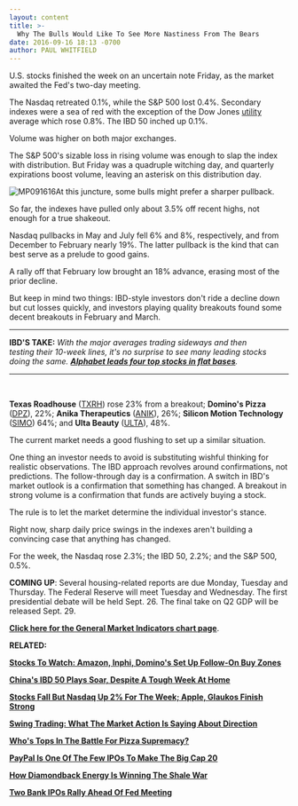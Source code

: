 ```yaml
---
layout: content
title: >-
  Why The Bulls Would Like To See More Nastiness From The Bears
date: 2016-09-16 18:13 -0700
author: PAUL WHITFIELD
---
```






U.S. stocks finished the week on an uncertain note Friday, as the market awaited the Fed's two-day meeting.


The Nasdaq retreated 0.1%, while the S&P 500 lost 0.4%. Secondary indexes were a sea of red with the exception of the Dow Jones [utility](https://www.investors.com/data-tables/utility-leaders-sep-15-2016/) average which rose 0.8%. The IBD 50 inched up 0.1%.


Volume was higher on both major exchanges.


The S&P 500's sizable loss in rising volume was enough to slap the index with distribution. But Friday was a quadruple witching day, and quarterly expirations boost volume, leaving an asterisk on this distribution day.


![MP091616](https://www.investors.com/wp-content/uploads/2016/09/MP091616-168x300.jpg)At this juncture, some bulls might prefer a sharper pullback.


So far, the indexes have pulled only about 3.5% off recent highs, not enough for a true shakeout.


Nasdaq pullbacks in May and July fell 6% and 8%, respectively, and from December to February nearly 19%. The latter pullback is the kind that can best serve as a prelude to good gains.


A rally off that February low brought an 18% advance, erasing most of the prior decline.


But keep in mind two things: IBD-style investors don't ride a decline down but cut losses quickly, and investors playing quality breakouts found some decent breakouts in February and March.




---


**IBD'S TAKE:** *With the major averages trading sideways and then testing their 10-week lines, it's no surprise to see many leading stocks doing the same. [**Alphabet leads four top stocks in flat bases**](https://www.investors.com/news/technology/alphabet-nvidia-lead-4-top-rated-stocks-in-flat-bases/).*




---


 


**Texas Roadhouse** ([TXRH](https://research.investors.com/quote.aspx?symbol=TXRH)) rose 23% from a breakout; **Domino's Pizza** ([DPZ](https://research.investors.com/quote.aspx?symbol=DPZ)), 22%; **Anika Therapeutics** ([ANIK](https://research.investors.com/quote.aspx?symbol=ANIK)), 26%; **Silicon Motion Technology** ([SIMO](https://research.investors.com/quote.aspx?symbol=SIMO)) 64%; and **Ulta Beauty** ([ULTA](https://research.investors.com/quote.aspx?symbol=ULTA)), 48%.


The current market needs a good flushing to set up a similar situation.


One thing an investor needs to avoid is substituting wishful thinking for realistic observations. The IBD approach revolves around confirmations, not predictions. The follow-through day is a confirmation. A switch in IBD's market outlook is a confirmation that something has changed. A breakout in strong volume is a confirmation that funds are actively buying a stock.


The rule is to let the market determine the individual investor's stance.


Right now, sharp daily price swings in the indexes aren't building a convincing case that anything has changed.


For the week, the Nasdaq rose 2.3%; the IBD 50, 2.2%; and the S&P 500, 0.5%.


**COMING UP**: Several housing-related reports are due Monday, Tuesday and Thursday. The Federal Reserve will meet Tuesday and Wednesday. The first presidential debate will be held Sept. 26. The final take on Q2 GDP will be released Sept. 29.


**[Click here for the General Market Indicators chart page](https://www.investors.com/wp-content/uploads/2016/09/GMI_091916.pdf)**.


**RELATED:**


[**Stocks To Watch: Amazon, Inphi, Domino's Set Up Follow-On Buy Zones**](https://www.investors.com/news/stocks-to-watch-amazon-inphi-dominos-set-up-follow-on-buy-zones/)


[**China's IBD 50 Plays Soar, Despite A Tough Week At Home**](https://www.investors.com/stock-lists/ibd-50/chinas-ibd-50-plays-soar-despite-a-tough-week-at-home/)


[**Stocks Fall But Nasdaq Up 2% For The Week; Apple, Glaukos Finish Strong**](https://www.investors.com/market-trend/stock-market-today/stocks-fall-but-nasdaq-up-2-for-the-week-apple-glaukos-finish-strong/)


[**Swing Trading: What The Market Action Is Saying About Direction**](https://www.investors.com/research/swing-trading/what-the-market-action-is-saying-about-direction/)


**[Who's Tops In The Battle For Pizza Supremacy?](https://www.investors.com/stock-lists/new-highs/pizza-makers-on-the-rise-which-holds-the-most-potential/)**


**[PayPal Is One Of The Few IPOs To Make The Big Cap 20](https://www.investors.com/stock-lists/ibd-big-cap-20/paypal-somewhat-rare-as-ipo-among-big-caps/)**


**[How Diamondback Energy Is Winning The Shale War](https://www.investors.com/research/the-new-america/diamondback-dominates-prolific-permian-basin-with-conservative-deals/)**


**[Two Bank IPOs Rally Ahead Of Fed Meeting](https://www.investors.com/news/fb-financial-jumps-in-ipo-ahead-of-fed-meeting/)**




